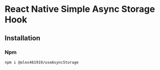 # React Native Simple Async Storage Hook

## Installation

### Npm

```
npm i @alex461919/useAsyncStorage
```
